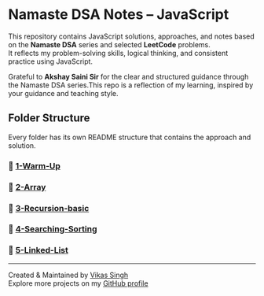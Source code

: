 #  Namaste DSA Notes – JavaScript

This repository contains JavaScript solutions, approaches, and notes based on the **Namaste DSA** series and selected **LeetCode** problems.  
It reflects my problem-solving skills, logical thinking, and consistent practice using JavaScript.


Grateful to **Akshay Saini Sir** for the clear and structured guidance through the Namaste DSA series.This repo is a reflection of my learning, inspired by your guidance and teaching style.

##  Folder Structure
Every folder has its own README structure that contains the approach and solution.

### 🔹 [1-Warm-Up](./1-warm-up/)

### 🔹 [2-Array](./2-array/)

### 🔹 [3-Recursion-basic](./3-basic-recursion/)

### 🔹 [4-Searching-Sorting](./4-searching-sorting/)

### 🔹 [5-Linked-List](./5-linked-list/)



---

Created & Maintained by [Vikas Singh](https://github.com/vikas-singh369)  
Explore more projects on my [GitHub profile](https://github.com/vikas-singh369)
